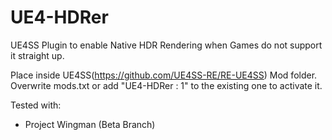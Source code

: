 # UE4-HDRer
UE4SS Plugin to enable Native HDR Rendering when Games do not support it straight up.

Place inside UE4SS(https://github.com/UE4SS-RE/RE-UE4SS) Mod folder. Overwrite mods.txt or add "UE4-HDRer : 1" to the existing one to activate it.

Tested with:

* Project Wingman (Beta Branch)

